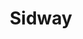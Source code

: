 ---
title: "Sidway"
url: /ciudad-autonoma-de-buenos-aires/sidway-avenida-de-los-incas/
shop: coche
---